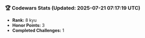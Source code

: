 ### 🏆 Codewars Stats (Updated: 2025-07-21 07:17:19 UTC)

- **Rank:** 8 kyu
- **Honor Points:** 3
- **Completed Challenges:** 1
